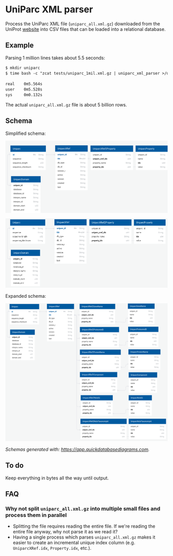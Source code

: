 # UniParc XML parser

Process the UniParc XML file (`uniparc_all.xml.gz`) downloaded from the UniProt [website](http://www.uniprot.org/downloads) into CSV files that can be loaded into a relational database.

## Example

Parsing 1 million lines takes about 5.5 seconds:

```txt
$ mkdir uniparc
$ time bash -c "zcat tests/uniparc_1mil.xml.gz | uniparc_xml_parser >/dev/null"

real    0m5.564s
user    0m5.528s
sys     0m0.132s
```

The actual `uniparc_all.xml.gz` file is about 5 billion rows.

## Schema

Simplified schema:

![](docs/schema/compact.svg)

<img src="docs/schema/compact.png?raw=true" width="800px" />

Expanded schema:

<img src="docs/schema/expanded.png" width="800px" />

*Schemas generated with: <https://app.quickdatabasediagrams.com>.*

## To do

Keep everything in bytes all the way until output.

## FAQ

### Why not split `uniparc_all.xml.gz` into multiple small files and process them in parallel

- Splitting the file requires reading the entire file. If we're reading the entire file anyway, why not parse it as we read it?
- Having a single process which parses `uniparc_all.xml.gz` makes it easier to create an incremental unique index column (e.g. `UniparcXRef.idx`, `Property.idx`, etc.).
